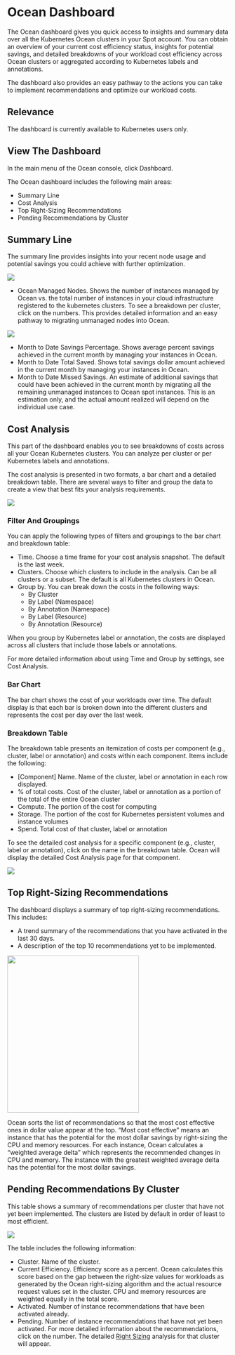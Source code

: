 # Ocean Dashboard

The Ocean dashboard gives you quick access to insights and summary data over all the Kubernetes Ocean clusters in your Spot account. You can obtain an overview of your current cost efficiency status, insights for potential savings, and detailed breakdowns of your workload cost efficiency across Ocean clusters or aggregated according to Kubernetes labels and annotations.

The dashboard also provides an easy pathway to the actions you can take to implement recommendations and optimize our workload costs.

## Relevance

The dashboard is currently available to Kubernetes users only.

## View The Dashboard

In the main menu of the Ocean console, click Dashboard.

The Ocean dashboard includes the following main areas:

- Summary Line
- Cost Analysis
- Top Right-Sizing Recommendations
- Pending Recommendations by Cluster

## Summary Line

The summary line provides insights into your recent node usage and potential savings you could achieve with further optimization.

<img src="/ocean/_media/tutorials-ocean-dashboard-01.png" />

- Ocean Managed Nodes. Shows the number of instances managed by Ocean vs. the total number of instances in your cloud infrastructure registered to the kubernetes clusters. To see a breakdown per cluster, click on the numbers. This provides detailed information and an easy pathway to migrating unmanaged nodes into Ocean.

<img src="/ocean/_media/tutorials-ocean-dashboard-02.png" />

- Month to Date Savings Percentage. Shows average percent savings achieved in the current month by managing your instances in Ocean.
- Month to Date Total Saved. Shows total savings dollar amount achieved in the current month by managing your instances in Ocean.
- Month to Date Missed Savings. An estimate of additional savings that could have been achieved in the current month by migrating all the remaining unmanaged instances to Ocean spot instances. This is an estimation only, and the actual amount realized will depend on the individual use case.

## Cost Analysis

This part of the dashboard enables you to see breakdowns of costs across all your Ocean Kubernetes clusters. You can analyze per cluster or per Kubernetes labels and annotations.

The cost analysis is presented in two formats, a bar chart and a detailed breakdown table. There are several ways to filter and group the data to create a view that best fits your analysis requirements.

<img src="/ocean/_media/tutorials-ocean-dashboard-03.png" />

### Filter And Groupings

You can apply the following types of filters and groupings to the bar chart and breakdown table:

- Time. Choose a time frame for your cost analysis snapshot. The default is the last week.
- Clusters. Choose which clusters to include in the analysis. Can be all clusters or a subset. The default is all Kubernetes clusters in Ocean.
- Group by. You can break down the costs in the following ways:
  - By Cluster
  - By Label (Namespace)
  - By Annotation (Namespace)
  - By Label (Resource)
  - By Annotation (Resource)

When you group by Kubernetes label or annotation, the costs are displayed across all clusters that include those labels or annotations.

For more detailed information about using Time and Group by settings, see Cost Analysis.

### Bar Chart

The bar chart shows the cost of your workloads over time. The default display is that each bar is broken down into the different clusters and represents the cost per day over the last week.

### Breakdown Table

The breakdown table presents an itemization of costs per component (e.g., cluster, label or annotation) and costs within each component. Items include the following:

- [Component] Name. Name of the cluster, label or annotation in each row displayed.
- % of total costs. Cost of the cluster, label or annotation as a portion of the total of the entire Ocean cluster
- Compute. The portion of the cost for computing
- Storage. The portion of the cost for Kubernetes persistent volumes and instance volumes
- Spend. Total cost of that cluster, label or annotation

To see the detailed cost analysis for a specific component (e.g., cluster, label or annotation), click on the name in the breakdown table. Ocean will display the detailed Cost Analysis page for that component.

<img src="/ocean/_media/tutorials-ocean-dashboard-04.png" />

## Top Right-Sizing Recommendations

The dashboard displays a summary of top right-sizing recommendations. This includes:

- A trend summary of the recommendations that you have activated in the last 30 days.
- A description of the top 10 recommendations yet to be implemented.

<img src="/ocean/_media/tutorials-ocean-dashboard-05.png" width="300" height="358" />

Ocean sorts the list of recommendations so that the most cost effective ones in dollar value appear at the top. “Most cost effective” means an instance that has the potential for the most dollar savings by right-sizing the CPU and memory resources. For each instance, Ocean calculates a “weighted average delta” which represents the recommended changes in CPU and memory. The instance with the greatest weighted average delta has the potential for the most dollar savings.

## Pending Recommendations By Cluster

This table shows a summary of recommendations per cluster that have not yet been implemented. The clusters are listed by default in order of least to most efficient.

<img src="/ocean/_media/tutorials-ocean-dashboard-06.png" />

The table includes the following information:

- Cluster. Name of the cluster.
- Current Efficiency. Efficiency score as a percent. Ocean calculates this score based on the gap between the right-size values for workloads as generated by the Ocean right-sizing algorithm and the actual resource request values set in the cluster. CPU and memory resources are weighted equally in the total score.
- Activated. Number of instance recommendations that have been activated already.
- Pending. Number of instance recommendations that have not yet been activated. For more detailed information about the recommendations, click on the number. The detailed [Right Sizing](ocean/features/right-sizing.md) analysis for that cluster will appear.
